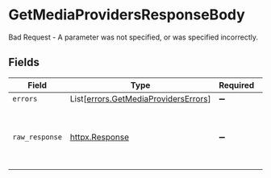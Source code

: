# GetMediaProvidersResponseBody

Bad Request - A parameter was not specified, or was specified incorrectly.


## Fields

| Field                                                                                  | Type                                                                                   | Required                                                                               | Description                                                                            |
| -------------------------------------------------------------------------------------- | -------------------------------------------------------------------------------------- | -------------------------------------------------------------------------------------- | -------------------------------------------------------------------------------------- |
| `errors`                                                                               | List[[errors.GetMediaProvidersErrors](../../models/errors/getmediaproviderserrors.md)] | :heavy_minus_sign:                                                                     | N/A                                                                                    |
| `raw_response`                                                                         | [httpx.Response](https://www.python-httpx.org/api/#response)                           | :heavy_minus_sign:                                                                     | Raw HTTP response; suitable for custom response parsing                                |